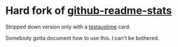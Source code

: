 # Hard fork of [github-readme-stats](https://github.com/anuraghazra/github-readme-stats)

Stripped down version only with a [testaustime](https://testaustime.fi/) card.

Somebody gotta document how to use this. I can't be bothered.
